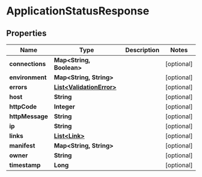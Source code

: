 
# ApplicationStatusResponse

## Properties
Name | Type | Description | Notes
------------ | ------------- | ------------- | -------------
**connections** | **Map&lt;String, Boolean&gt;** |  |  [optional]
**environment** | **Map&lt;String, String&gt;** |  |  [optional]
**errors** | [**List&lt;ValidationError&gt;**](ValidationError.md) |  |  [optional]
**host** | **String** |  |  [optional]
**httpCode** | **Integer** |  |  [optional]
**httpMessage** | **String** |  |  [optional]
**ip** | **String** |  |  [optional]
**links** | [**List&lt;Link&gt;**](Link.md) |  |  [optional]
**manifest** | **Map&lt;String, String&gt;** |  |  [optional]
**owner** | **String** |  |  [optional]
**timestamp** | **Long** |  |  [optional]



